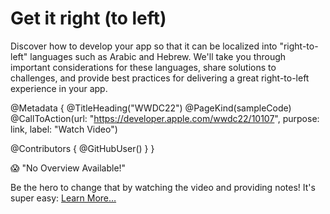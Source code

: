 # Get it right (to left)

Discover how to develop your app so that it can be localized into "right-to-left" languages such as Arabic and Hebrew. We'll take you through important considerations for these languages, share solutions to challenges, and provide best practices for delivering a great right-to-left experience in your app.

@Metadata {
   @TitleHeading("WWDC22")
   @PageKind(sampleCode)
   @CallToAction(url: "https://developer.apple.com/wwdc22/10107", purpose: link, label: "Watch Video")

   @Contributors {
      @GitHubUser(<replace this with your GitHub handle>)
   }
}

😱 "No Overview Available!"

Be the hero to change that by watching the video and providing notes! It's super easy:
 [Learn More…](https://wwdcnotes.github.io/WWDCNotes/documentation/wwdcnotes/contributing)
